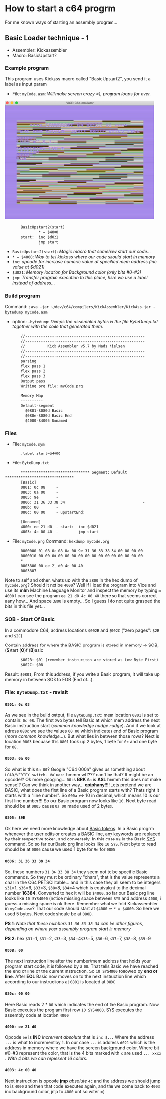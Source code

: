 # How to start a c64 progrm
For me known ways of starting an assembly program...

## Basic Loader technique - 1
- Assembler: Kickassembler
- Macro: BasicUpstart2

### Example program
This program uses Kickass macro called "BasicUpstart2", you send it a label as input param
* File: `myCode.asm`: *Will make screen crazy =), program loops for ever.*
<img src="https://github.com/Aiglobelam/c64/blob/master/startAssemblyProgram/incd021.png" width="480px"/>

```
       BasicUpstart2(start)
               * = $4000
       start:  inc $d021
               jmp start
```
-  `BasicUpstart2(start)`: *Magic macro that somehow start our code...*
-  `* = $4000`: *Way to tell kickass where our code should start in memory*
- `inc`: *opcode for increase numeric value at specified mem address (inc value at $d021)*
- `$d021`: *Memory location for Background color (only bits #0-#3)*
- `jmp`: *Transfer program execution to this place, here we use a label instead of address...*

### Build program
Command: `java -jar ~/dev/c64/compilers/KickAssembler/KickAss.jar -bytedump myCode.asm`
- option: `-bytedump`: *Dumps the assembled bytes in the file ByteDump.txt together with the code that generated them.*

```
       //------------------------------------------------------
       //------------------------------------------------------
       //          Kick Assembler v5.7 by Mads Nielsen
       //------------------------------------------------------
       //------------------------------------------------------
       parsing
       flex pass 1
       flex pass 2
       flex pass 3
       Output pass
       Writing prg file: myCode.prg

       Memory Map
       ----------
       Default-segment:
         $0801-$080d Basic
         $080e-$080d Basic End
         $4000-$4005 Unnamed
```

### Files
* File: `myCode.sym`
```
       .label start=$4000
```

* File: `ByteDump.txt`
```
       ******************************* Segment: Default *******************************
       [Basic]
       0801: 0c 08     -
       0803: 0a 00     -
       0805: 9e        -
       0806: 31 36 33 38 34                                   -
       080b: 00        -
       080c: 00 00     - upstartEnd:

       [Unnamed]
       4000: ee 21 d0  - start:  inc $d021
       4003: 4c 00 40  -         jmp start
```

* File: `myCode.prg`
Command: `hexdump myCode.prg`
```
       0000000 01 08 0c 08 0a 00 9e 31 36 33 38 34 00 00 00 00
       0000010 00 00 00 00 00 00 00 00 00 00 00 00 00 00 00 00
       *
       0003800 00 ee 21 d0 4c 00 40
       0003807
```
Note to self and other, whats up with the `3800` in the hex dump of `myCode.prg`? Should it not be `4000`? Well if I load the program into Vice and use its **mlm** Machine Language Monitor and inspect the memory by typing `m 4000` I can see the program `ee 21 d0 4c 00 40` there so that seems correct aany how... And space `3800` is empty... So I guess I do not quite grasped the bits in this file yet...

### SOB - Start Of Basic
In a commodore C64, address locations `$002B` and `$002C` ("zero pages": `$2B` and `$2C`)

Contain address for where the BASIC program is stored in memory => SOB, (**S**)tart (**O**)f (**B**)asic
```
       $002B: $01 (remember instruciton are stored as Low Byte First)
       $002C: $08
```
Result: `$0801`, From this address, if you write a Basic program, it will take up memory in between SOB to EOB (End of...).

### File: `ByteDump.txt` - revisit

#### `0801: 0c 08`
As we see in the build output, file `ByteDump.txt`: mem location `0801` is set to contain: `0c 08`. The first two bytes tell Basic at which mem address the next Basic instruction start (*common knowledge nudge nudge*). And if we look at adress `080c` we see the values `00 00` which indicates end of Basic program (*more common knowledge...*). But what lies in between those rows? Next is location `0803` becuase this `0801` took up 2 bytes, 1 byte for `0c` and one byte for `08`. 

#### `0803: 0a 00`
So what is this `0a 00`? Google "C64 000a" gives us something about `LOAD/VERIFY switch. Values:` hmmm wtf??? can't be that? It might be an opcode!? Ok more googling... `00` is **BRK** `0a` is **ASL** hmmm this does not make sense!? Can we think in another way... **epiphany**!!!! Lets pretend we are BASIC, what does the first line of a Basic program starts with? Thats right it starts with a "line number". So `000a` <=> 10 in decimal, which means 10 is our first line number!!! So our Basic program now looks like `10`. Next byte read should be at `0805` cause `0a 00` made used of 2 bytes.

#### `0805: $9E`
Ok here we need more knowledge about [Basic tokens](https://www.c64-wiki.com/wiki/BASIC_token). In a Basic progrm whenever the user edits or creates a BASIC line, any keywords are replaced by their respective token, and conversely. In this case `9E` is the Basic [SYS](https://www.c64-wiki.com/wiki/SYS) command. So so far our Basic prg line looks like `10 SYS`. Next byte to read should be at `0806` cause we used 1 byte for `9e` for `0805`

#### `0806: 31 36 33 38 34`
So, these numbers `31 36 33 38 34` they seem not to be specific Basic commands. So they must be ordinary "chars", that is the value represents a char in the C64 PETSCII table... and in this case they all seem to be integers `$31`=1, `$36`=6, `$33`=3, `$38`=8, `$34`=4 which is equivalent to the decimal number **16384**. Converted to hex it will be `$4000`. so far our Basic prg line looks like `10 SYS4000` (notice missing space between `SYS` and address `4000`, i guess a missing space is ok there. Remember what we told Kickassembler in `myCode.asm`? That our code should start at `$4000` => `* = $4000`. So here we used 5 bytes. Next code shoule be at `080B`. 

**PS 1**: *Note that these numbers  `31 36 33 38 34` can be other figures, depending on where your assembly program start in memory*

**PS 2**: hex `$31`=1, `$31`=2, `$33`=3, `$34`=4`$35`=5, `$36`=6, `$37`=7, `$38`=8, `$39`=9

#### `080B: 00`
The next instruction line after the number/mem address that holds your program start code, it is followed by a `00`. That tells Basic we have reached the end of line of the current instruction. So `10 SYS4000` followed by **end of line**. After **EOL** Basic now moves on to the next instruction line which according to our instructions at `0801` is located at `080C`

#### `080c: 00 00`
Here Basic reads 2 * `00` which indicates the end of the Basic program. Now Basic exexutes the program first row `10 SYS4000`. SYS executes the assembly code at location `4000`

#### `4000: ee 21 d0`
Opcode `ee` is **INC** *Increment absolute* that is `inc $...` Where the address `...` is what to increment by 1. In our case `...` is address `d021` which is the address in memory where we have the screen background color. Where bit #0-#3 represent the color, that is the 4 bits marked with `x` are used `... xxxx `. *With 4 bits we can represent 16 colors.* 

#### `4003: 4c 00 40`
Next instruction is opcode **jmp** *absolute* `4c` and the address we should jump to is `4000` and then that code executes again, and the we come back to `4003` inc background color, jmp to `4000` unt so witer =)
